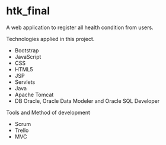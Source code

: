 # htk_final
A web application to register all health condition from users. 

Technologies applied in this project.  
- Bootstrap
- JavaScript
- CSS
- HTML5
- JSP
- Servlets
- Java
- Apache Tomcat
- DB Oracle, Oracle Data Modeler and Oracle SQL Developer

Tools and Method of development
- Scrum 
- Trello
- MVC
